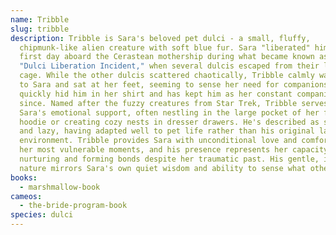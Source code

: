 ```yaml
---
name: Tribble
slug: tribble
description: Tribble is Sara's beloved pet dulci - a small, fluffy,
  chipmunk-like alien creature with soft blue fur. Sara "liberated" him on her
  first day aboard the Cerastean mothership during what became known as the
  "Dulci Liberation Incident," when several dulcis escaped from their laboratory
  cage. While the other dulcis scattered chaotically, Tribble calmly walked up
  to Sara and sat at her feet, seeming to sense her need for companionship. Sara
  quickly hid him in her shirt and has kept him as her constant companion ever
  since. Named after the fuzzy creatures from Star Trek, Tribble serves as
  Sara's emotional support, often nestling in the large pocket of her favorite
  hoodie or creating cozy nests in dresser drawers. He's described as spoiled
  and lazy, having adapted well to pet life rather than his original laboratory
  environment. Tribble provides Sara with unconditional love and comfort during
  her most vulnerable moments, and his presence represents her capacity for
  nurturing and forming bonds despite her traumatic past. His gentle, intuitive
  nature mirrors Sara's own quiet wisdom and ability to sense what others need.
books:
  - marshmallow-book
cameos:
  - the-bride-program-book
species: dulci
---
```

